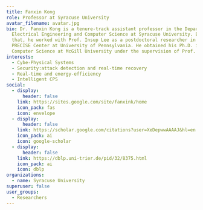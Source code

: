 ```yaml
---
title: Fanxin Kong
role: Professor at Syracuse University
avatar_filename: avatar.jpg
bio: Dr. Fanxin Kong is a tenure-track assistant professor in the Department of
  Electrical Engineering and Computer Science at Syracuse University. Before
  that, he worked with Prof. Insup Lee as a postdoctoral researcher in the
  PRECISE Center at University of Pennsylvania. He obtained his Ph.D. in
  Computer Science at McGill University under the supervision of Prof. Xue Liu.
interests:
  - Cybe-Physical Systems
  - Security:attack detection and real-time recovery
  - Real-time and energy-efficiency
  - Intelligent CPS
social:
  - display:
      header: false
    link: https://sites.google.com/site/fanxink/home
    icon_pack: fas
    icon: envelope
  - display:
      header: false
    link: https://scholar.google.com/citations?user=XeDepwwAAAAJ&hl=en
    icon_pack: ai
    icon: google-scholar
  - display:
      header: false
    link: https://dblp.uni-trier.de/pid/32/8375.html
    icon_pack: ai
    icon: dblp
organizations:
  - name: Syracuse University
superuser: false
user_groups:
  - Researchers
---
```

